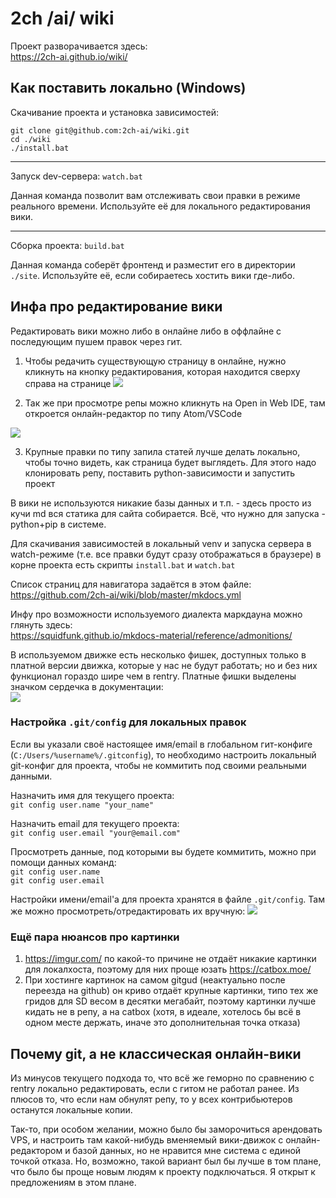 # 2ch /ai/ wiki

Проект разворачивается здесь:  
https://2ch-ai.github.io/wiki/

## Как поставить локально (Windows)
Скачивание проекта и установка зависимостей: 
```
git clone git@github.com:2ch-ai/wiki.git
cd ./wiki
./install.bat
```

---

Запуск dev-сервера: `watch.bat`

Данная команда позволит вам отслеживать свои правки в режиме реального времени. Используйте её для локального редактирования вики.

---

Сборка проекта: `build.bat`

Данная команда соберёт фронтенд и разместит его в директории `./site`. Используйте её, если собираетесь хостить вики где-либо.

## Инфа про редактирование вики

Редактировать вики можно либо в онлайне либо в оффлайне с последующим пушем правок через гит.

1. Чтобы редачить существующую страницу в онлайне, нужно кликнуть на  кнопку редактирования, которая находится сверху справа на странице
![](https://files.catbox.moe/ulxgzo.png)

2. Так же при просмотре репы можно кликнуть на Open in Web IDE, там откроется онлайн-редактор по типу Atom/VSCode

![](https://files.catbox.moe/oh4ndu.png)

3. Крупные правки по типу запила статей лучше делать локально, чтобы точно видеть, как страница будет выглядеть. Для этого надо клонировать репу, поставить python-зависимости и запустить проект

В вики не используются никакие базы данных и т.п. - здесь просто из кучи md вся статика для сайта собирается. Всё, что нужно для запуска - python+pip в системе.

Для скачивания зависимостей в локальный venv и запуска сервера в watch-режиме (т.е. все правки будут сразу отображаться в браузере) в корне проекта есть скрипты `install.bat` и `watch.bat`

Список страниц для навигатора задаётся в этом файле:  
https://github.com/2ch-ai/wiki/blob/master/mkdocs.yml

Инфу про возможности используемого диалекта маркдауна можно глянуть здесь:  
https://squidfunk.github.io/mkdocs-material/reference/admonitions/

В используемом движке есть несколько фишек, доступных только в платной версии движка, которые у нас не будут работать; но и без них функционал гораздо шире чем в rentry. Платные фишки выделены значком сердечка в документации:  
![](https://files.catbox.moe/cmau28.PNG)

### Настройка `.git/config` для локальных правок
Если вы указали своё настоящее имя/email в глобальном гит-конфиге (`C:/Users/%username%/.gitconfig`), то необходимо настроить локальный git-конфиг для проекта, чтобы не коммитить под своими реальными данными.

Назначить имя для текущего проекта:  
`git config user.name "your_name"`

Назначить email для текущего проекта:  
`git config user.email "your@email.com"`

Просмотреть данные, под которыми вы будете коммитить, можно при помощи данных команд:  
`git config user.name`  
`git config user.email`

Настройки имени/email'а для проекта хранятся в файле `.git/config`. Там же можно просмотреть/отредактировать их вручную:
![](https://files.catbox.moe/rzvdlj.PNG)

### Ещё пара нюансов про картинки
1. https://imgur.com/ по какой-то причине не отдаёт никакие картинки для локалхоста, поэтому для них проще юзать https://catbox.moe/
2. При хостинге картинок на самом gitgud (неактуально после переезда на github) он криво отдаёт крупные картинки, типо тех же гридов для SD весом в десятки мегабайт, поэтому картинки лучше кидать не в репу, а на catbox (хотя, в идеале, хотелось бы всё в одном месте держать, иначе это дополнительная точка отказа)

## Почему git, а не классическая онлайн-вики
Из минусов текущего подхода то, что всё же геморно по сравнению с rentry локально редактировать, если с гитом не работал ранее. Из плюсов то, что если нам обнулят репу, то у всех контрибьютеров останутся локальные копии.

Так-то, при особом желании, можно было бы заморочиться арендовать VPS, и настроить там какой-нибудь вменяемый вики-движок с онлайн-редактором и базой данных, но не нравится мне система с единой точкой отказа. Но, возможно, такой вариант был бы лучше в том плане, что было бы проще новым людям к проекту подключаться. Я открыт к предложениям в этом плане.
